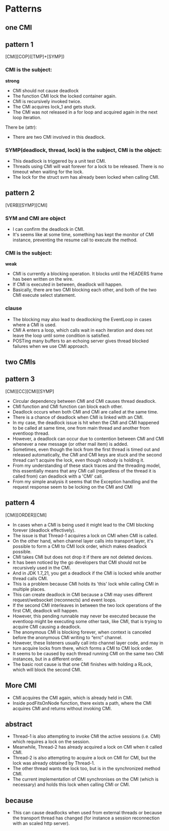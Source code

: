 # Patterns

## one CMI

## pattern 1
\[CMI\]\[COP\](\[TMP\]+\[SYMP\])

### CMI is the subject:

**strong**
* CMI should not cause deadlock
* The function CMI lock the locked container again.
* CMI is recursively invoked twice.
* The CMI acquires lock_1 and gets stuck.
* The CMI was not released in a for loop and acquired again in the next loop iteration.


There be (attr):
* There are two CMI involved in this deadlock.

### SYMP(deadlock, thread, lock) is the subject, CMI is the object:

* This deadlock is triggered by a unit test CMI.
* Threads using CMI will wait forever for a lock to be released. There is no timeout when waiting for the lock.
* The lock for the struct svm has already been locked when calling CMI.

## pattern 2
\[VERB\]\[SYMP\]\[CMI\]

### SYM and CMI are object

* I can confirm the deadlock in CMI.
* It's seems like at some time, something has kept the monitor of CMI instance, preventing the resume call to execute the method.

### CMI is the subject:

**weak**
* CMI is currently a blocking operation. It blocks until the HEADERS frame has been written on the wire.
* If CMI is executed in between, deadlock will happen.
* Basically, there are two CMI blocking each other, and both of the two CMI execute select statement.

### clause
* The blocking may also lead to deadlocking the EventLoop in cases where a CMI is used.
* CMI A enters a loop, which calls wait in each iteration and does not leave the loop until some condition is satisfied.
* POSTing many buffers to an echoing server gives thread blocked failures when we use CMI approach.


## two CMIs

## pattern 3

\[CMI\]\[CC\]\[CMI\][SYMP\]

* Circular dependency between CMI and CMI causes thread deadlock.
* CMI function and CMI function can block each other.
* Deadlock occurs when both CMI and CMI are called at the same time.
* There is a chance of deadlock when CMI is linked with an CMI.
* In my case, the deadlock issue is hit when the CMI and CMI happened to be called at same time, one from main thread and another from eventloop thread.
* However, a deadlock can occur due to contention between CMI and CMI whenever a new message (or other mail item) is added.
* Sometimes, even though the lock from the first thread is timed out and released automatically, the CMI and CMI keys are stuck and the second thread can't acquire the lock, even though nobody is holding it.
* From my understanding of these stack traces and the threading model, this essentially means that any CMI call (regardless of the thread it is called from) can deadlock with a 'CMI' call.
* From my simple analysis it seems that the Exception handling and the request response seem to be locking on the CMI and CMI

## pattern 4
\[CMI\]\[ORDER\]\[CMI\]
* In cases when a CMI is being used it might lead to the CMI blocking forever (deadlock effectively).
* The issue is that Thread-1 acquires a lock on CMI when CMI is called.
* On the other hand, when channel layer calls into transport layer, it's possible to form a CMI to CMI lock order, which makes deadlock possible.
* CMI takes CMI but does not drop it if there are not deleted devices.
* It has been noticed by the go developers that CMI should not be recursively used in the CMI.
* And in JDK 1.7_21, you get a deadlock if the CMI is locked while another thread calls CMI.
* This is a problem because CMI holds its 'this' lock while calling CMI in multiple places.
* This can create deadlock in CMI because a CMI may uses different request/websocket (reconnects) and event loops.
* If the second CMI interleaves in between the two lock operations of the first CMI, deadlock will happen.
* However, this pending runnable may never be executed because the eventloop might be executing some other task, like CMI, that is trying to acquire CMI causing a deadlock.
* The anonymous CMI is blocking forever, when context is canceled before the anonymous CMI writing to “errc” channel.
* However, these listeners usually call into channel layer code, and may in turn acquire locks from there, which forms a CMI to CMI lock order.
* It seems to be caused by each thread running CMI on the same two CMI instances, but in a different order.
* The basic root cause is that one CMI finishes with holding a RLock, which will block the second CMI.

## More CMI

* CMI acquires the CMI again, which is already held in CMI.
* Inside podFitsOnNode function, there exists a path, where the CMI acquires CMI and returns without invoking CMI.

## abstract

* Thread-1 is also attempting to invoke CMI the active sessions (i.e. CMI) which requires a lock on the session.
* Meanwhile, Thread-2 has already acquired a lock on CMI when it called CMI.
* Thread-2 is also attempting to acquire a lock on CMI for CMI, but the lock was already obtained by Thread-1.
* The other thread wants the lock too, but is in the synchronized method CMI.
* The current implementation of CMI synchronises on the CMI (which is necessary) and holds this lock when calling CMI or CMI.

## because
* This can cause deadlocks when used from external threads or because the transport thread has changed (for instance a session reconnection with an scaled http server).